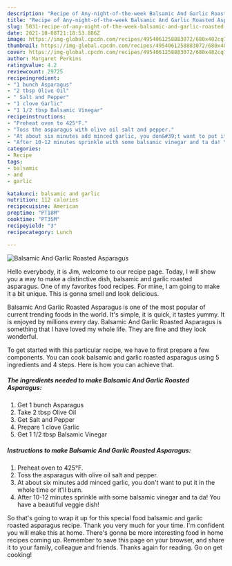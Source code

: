 ```yaml
---
description: "Recipe of Any-night-of-the-week Balsamic And Garlic Roasted Asparagus"
title: "Recipe of Any-night-of-the-week Balsamic And Garlic Roasted Asparagus"
slug: 5031-recipe-of-any-night-of-the-week-balsamic-and-garlic-roasted-asparagus
date: 2021-10-08T21:18:53.886Z
image: https://img-global.cpcdn.com/recipes/4954061258883072/680x482cq70/balsamic-and-garlic-roasted-asparagus-recipe-main-photo.jpg
thumbnail: https://img-global.cpcdn.com/recipes/4954061258883072/680x482cq70/balsamic-and-garlic-roasted-asparagus-recipe-main-photo.jpg
cover: https://img-global.cpcdn.com/recipes/4954061258883072/680x482cq70/balsamic-and-garlic-roasted-asparagus-recipe-main-photo.jpg
author: Margaret Perkins
ratingvalue: 4.2
reviewcount: 29725
recipeingredient:
- "1 bunch Asparagus"
- "2 tbsp Olive Oil"
- " Salt and Pepper"
- "1 clove Garlic"
- "1 1/2 tbsp Balsamic Vinegar"
recipeinstructions:
- "Preheat oven to 425°F."
- "Toss the asparagus with olive oil salt and pepper."
- "At about six minutes add minced garlic, you don&#39;t want to put it in the whole time or it&#39;ll burn."
- "After 10-12 minutes sprinkle with some balsamic vinegar and ta da! You have a beautiful veggie dish!"
categories:
- Recipe
tags:
- balsamic
- and
- garlic

katakunci: balsamic and garlic 
nutrition: 112 calories
recipecuisine: American
preptime: "PT18M"
cooktime: "PT35M"
recipeyield: "3"
recipecategory: Lunch

---
```



![Balsamic And Garlic Roasted Asparagus](https://img-global.cpcdn.com/recipes/4954061258883072/680x482cq70/balsamic-and-garlic-roasted-asparagus-recipe-main-photo.jpg)

Hello everybody, it is Jim, welcome to our recipe page. Today, I will show you a way to make a distinctive dish, balsamic and garlic roasted asparagus. One of my favorites food recipes. For mine, I am going to make it a bit unique. This is gonna smell and look delicious.



Balsamic And Garlic Roasted Asparagus is one of the most popular of current trending foods in the world. It's simple, it is quick, it tastes yummy. It is enjoyed by millions every day. Balsamic And Garlic Roasted Asparagus is something that I have loved my whole life. They are fine and they look wonderful.


To get started with this particular recipe, we have to first prepare a few components. You can cook balsamic and garlic roasted asparagus using 5 ingredients and 4 steps. Here is how you can achieve that.

<!--inarticleads1-->

##### The ingredients needed to make Balsamic And Garlic Roasted Asparagus:

1. Get 1 bunch Asparagus
1. Take 2 tbsp Olive Oil
1. Get  Salt and Pepper
1. Prepare 1 clove Garlic
1. Get 1 1/2 tbsp Balsamic Vinegar




<!--inarticleads2-->

##### Instructions to make Balsamic And Garlic Roasted Asparagus:

1. Preheat oven to 425°F.
1. Toss the asparagus with olive oil salt and pepper.
1. At about six minutes add minced garlic, you don&#39;t want to put it in the whole time or it&#39;ll burn.
1. After 10-12 minutes sprinkle with some balsamic vinegar and ta da! You have a beautiful veggie dish!




So that's going to wrap it up for this special food balsamic and garlic roasted asparagus recipe. Thank you very much for your time. I'm confident you will make this at home. There's gonna be more interesting food in home recipes coming up. Remember to save this page on your browser, and share it to your family, colleague and friends. Thanks again for reading. Go on get cooking!
